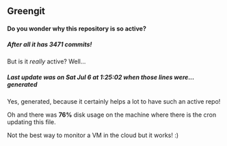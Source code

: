 ## Greengit

#### Do you wonder why this repository is so active?

##### After all it has 3471 commits!

But is it *really* active? Well...

##### Last update was on Sat Jul 6 at 1:25:02 when those lines were... generated

Yes, generated, because it certainly helps a lot to have such an active repo!

Oh and there was **76%** disk usage on the machine
where there is the cron updating this file.

Not the best way to monitor a VM in the cloud but it works! :)
